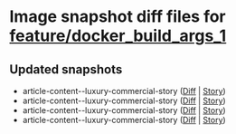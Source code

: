 # Image snapshot diff files for [feature/docker_build_args_1](git@github.com:brightsitesconsulting/independent-web/pull/9013)

## Updated snapshots
- article-content--luxury-commercial-story ([Diff](./article-content--luxury-commercial-story-768x1024-diff.png) | [Story](https://raw.githack.com/Independent-Digital-News-and-Media-Ltd/indy-branch-review/PR-9013-sb/index.html?path=/story/article-content--luxury-commercial-story))
- article-content--luxury-commercial-story ([Diff](./article-content--luxury-commercial-story-425x700-diff.png) | [Story](https://raw.githack.com/Independent-Digital-News-and-Media-Ltd/indy-branch-review/PR-9013-sb/index.html?path=/story/article-content--luxury-commercial-story))
- article-content--luxury-commercial-story ([Diff](./article-content--luxury-commercial-story-1600x900-diff.png) | [Story](https://raw.githack.com/Independent-Digital-News-and-Media-Ltd/indy-branch-review/PR-9013-sb/index.html?path=/story/article-content--luxury-commercial-story))
- article-content--luxury-commercial-story ([Diff](./article-content--luxury-commercial-story-1024x768-diff.png) | [Story](https://raw.githack.com/Independent-Digital-News-and-Media-Ltd/indy-branch-review/PR-9013-sb/index.html?path=/story/article-content--luxury-commercial-story))
